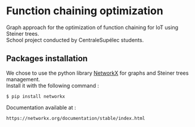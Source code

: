 # Function chaining optimization

Graph approach for the optimization of function chaining for IoT using Steiner trees.  
School project conducted by CentraleSupélec students.

## Packages installation

We chose to use the python library [NetworkX](https://networkx.org/) for graphs and Steiner trees management.  
Install it with the following command :

    $ pip install networkx

Documentation available at :

    https://networkx.org/documentation/stable/index.html

